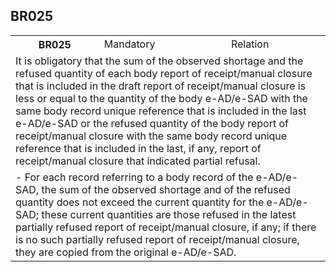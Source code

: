 ## BR025
<table>
 <tr>
  <th>
   BR025
  </th>
  <td>
   Mandatory
  </td>
  <td>
   Relation
  </td>
 </tr>
 <tr>
  <td colspan="3">
   It is obligatory that the sum of the observed shortage and the refused quantity of each body report of receipt/manual closure that is included in the draft report of receipt/manual closure is less or equal to the quantity of the body e-AD/e-SAD with the same body record unique reference that is included in the last e-AD/e-SAD or the refused quantity of the body report of receipt/manual closure with the same body record unique reference that is included in the last, if any, report of receipt/manual closure that indicated partial refusal.
  </td>
 </tr>
 <tr>
  <td colspan="3">
   - For each record referring to a body record of the e-AD/e-SAD, the sum of the observed shortage and of the refused quantity does not exceed the current quantity for the e-AD/e-SAD; these current quantities are those refused in the latest partially refused report of receipt/manual closure, if any; if there is no such partially refused report of receipt/manual closure, they are copied from the original e-AD/e-SAD.
  </td>
 </tr>
</table>
